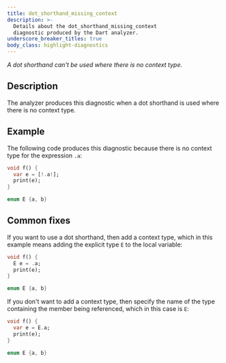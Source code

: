 ```yaml
---
title: dot_shorthand_missing_context
description: >-
  Details about the dot_shorthand_missing_context
  diagnostic produced by the Dart analyzer.
underscore_breaker_titles: true
body_class: highlight-diagnostics
---
```


_A dot shorthand can't be used where there is no context type._

## Description

The analyzer produces this diagnostic when a dot shorthand is used where
there is no context type.

## Example

The following code produces this diagnostic because there is no context
type for the expression `.a`:

```dart
void f() {
  var e = [!.a!];
  print(e);
}

enum E {a, b}
```

## Common fixes

If you want to use a dot shorthand, then add a context type, which in this
example means adding the explicit type `E` to the local variable:

```dart
void f() {
  E e = .a;
  print(e);
}

enum E {a, b}
```

If you don't want to add a context type, then specify the name of the
type containing the member being referenced, which in this case is `E`:

```dart
void f() {
  var e = E.a;
  print(e);
}

enum E {a, b}
```
